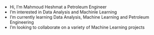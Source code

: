 - Hi, I’m Mahmoud Heshmat a Petroleum Engineer
-  I’m interested in Data Analysis and Machinle Learning
-  I’m currently learning Data Analysis, Machine Learning and Petroleum Engineering
-  I’m looking to collaborate on a variety of Machine Learning projects

<!---
Mahmoud899/Mahmoud899 is a ✨ special ✨ repository because its `README.md` (this file) appears on your GitHub profile.
You can click the Preview link to take a look at your changes.
--->
